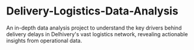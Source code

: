 # Delivery-Logistics-Data-Analysis
An in-depth data analysis project to understand the key drivers behind delivery delays in Delhivery's vast logistics network, revealing actionable insights from operational data.
